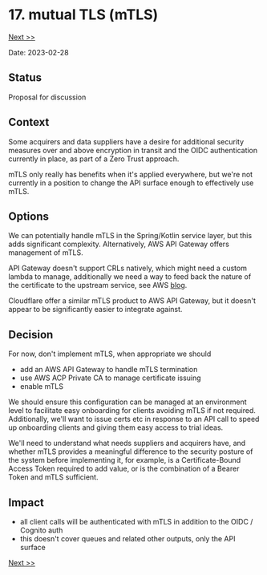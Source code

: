 # 17. mutual TLS (mTLS)
[Next >>](9999-end.md)

Date: 2023-02-28

## Status

Proposal for discussion

## Context

Some acquirers and data suppliers have a desire for additional security measures over and above encryption in transit
and the OIDC authentication currently in place, as part of a Zero Trust approach.


mTLS only really has benefits when it's applied everywhere, but we're not currently in a position to change the
API surface enough to effectively use mTLS.

## Options

We can potentially handle mTLS in the Spring/Kotlin service layer, but this adds significant complexity.
Alternatively, AWS API Gateway offers management of mTLS.

API Gateway doesn't support CRLs natively, which might need a custom lambda to manage, additionally
we need a way to feed back the nature of the certificate to the upstream service, see AWS [blog](
https://aws.amazon.com/blogs/compute/propagating-valid-mtls-client-certificate-identity-to-downstream-services-using-amazon-api-gateway/).

Cloudflare offer a similar mTLS product to AWS API Gateway, but it doesn't appear to be significantly easier to
integrate against.

## Decision

For now, don't implement mTLS, when appropriate we should

- add an AWS API Gateway to handle mTLS termination
- use AWS ACP Private CA to manage certificate issuing
- enable mTLS

We should ensure this configuration can be managed at an environment level to facilitate easy onboarding for clients
avoiding mTLS if not required. Additionally, we'll want to issue certs etc in response to an API call to speed up
onboarding clients and giving them easy access to trial ideas.

We'll need to understand what needs suppliers and acquirers have, and whether mTLS provides a meaningful difference to the security posture
of the system before implementing it, for example, is a Certificate-Bound Access Token required to add value, or is the combination of a
Bearer Token and mTLS sufficient.

## Impact

- all client calls will be authenticated with mTLS in addition to the OIDC / Cognito auth
- this doesn't cover queues and related other outputs, only the API surface

[Next >>](9999-end.md)

